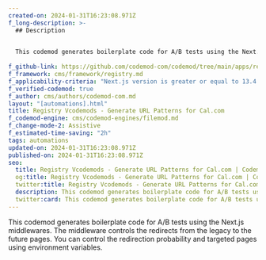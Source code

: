 ```yaml
---
created-on: 2024-01-31T16:23:08.971Z
f_long-description: >-
  ## Description
  

  This codemod generates boilerplate code for A/B tests using the Next.js middlewares. The middleware controls the redirects from the legacy to the future pages. You can control the redirection probability and targeted pages using environment variables.
  
f_github-link: https://github.com/codemod-com/codemod/tree/main/apps/registry/apps/registry/codemods/next/13/ab-test
f_framework: cms/framework/registry.md
f_applicability-criteria: "Next.js version is greater or equal to 13.4."
f_verified-codemod: true
f_author: cms/authors/codemod-com.md
layout: "[automations].html"
title: Registry Vcodemods - Generate URL Patterns for Cal.com
f_codemod-engine: cms/codemod-engines/filemod.md
f_change-mode-2: Assistive
f_estimated-time-saving: "2h"
tags: automations
updated-on: 2024-01-31T16:23:08.971Z
published-on: 2024-01-31T16:23:08.971Z
seo:
  title: Registry Vcodemods - Generate URL Patterns for Cal.com | Codemod.com Automations
  og:title: Registry Vcodemods - Generate URL Patterns for Cal.com | Codemod.com Automations
  twitter:title: Registry Vcodemods - Generate URL Patterns for Cal.com | Codemod.com Automations
  description: This codemod generates boilerplate code for A/B tests using the Next
  twitter:card: This codemod generates boilerplate code for A/B tests using the Next
---
```

This codemod generates boilerplate code for A/B tests using the Next.js middlewares. The middleware controls the redirects from the legacy to the future pages. You can control the redirection probability and targeted pages using environment variables.